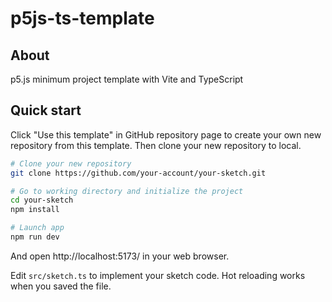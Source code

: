 # p5js-ts-template

## About

p5.js minimum project template with Vite and TypeScript

## Quick start

Click "Use this template" in GitHub repository page to create your own new repository from this template.
Then clone your new repository to local.

```sh
# Clone your new repository
git clone https://github.com/your-account/your-sketch.git

# Go to working directory and initialize the project
cd your-sketch
npm install

# Launch app
npm run dev
```

And open http://localhost:5173/ in your web browser.

Edit `src/sketch.ts` to implement your sketch code. Hot reloading works when you saved the file.
